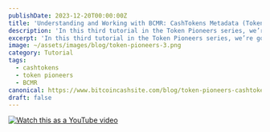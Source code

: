 ```yaml
---
publishDate: 2023-12-20T00:00:00Z
title: 'Understanding and Working with BCMR: CashTokens Metadata (Token Pioneers Tutorial 3)'
description: 'In this third tutorial in the Token Pioneers series, we’re going to take a deep look at CashTokens metadata.'
excerpt: 'In this third tutorial in the Token Pioneers series, we’re going to take a deep look at CashTokens metadata.'
image: ~/assets/images/blog/token-pioneers-3.png
category: Tutorial
tags:
  - cashtokens
  - token pioneers
  - BCMR
canonical: https://www.bitcoincashsite.com/blog/token-pioneers-cashtokens-tutorial-3/
draft: false
---
```


[![Watch this as a YouTube video](https://img.youtube.com/vi/BxGmP9jAlUE/0.jpg)](https://www.youtube.com/watch?v=BxGmP9jAlUE)
